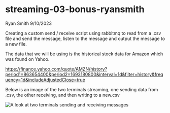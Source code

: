 # streaming-03-bonus-ryansmith

Ryan Smith
9/10/2023

Creating a custom send / receive script using rabbitmq to read from a .csv file and send the message, listen to the message and output the message to a new file.

The data that we will be using is the historical stock data for Amazon which was found on Yahoo. 

https://finance.yahoo.com/quote/AMZN/history?period1=863654400&period2=1693180800&interval=1d&filter=history&frequency=1d&includeAdjustedClose=true

Below is an image of the two terminals streaming, one sending data from .csv, the other receiving, and then writing to a new.csv

![A look at two terminals sending and receiving messages](./images/BonusTwoTerminalsStreaming.png)


